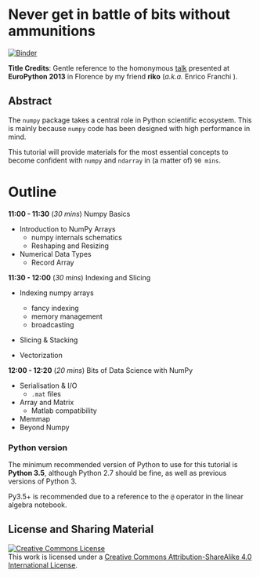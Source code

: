 # Never get in battle of bits without ammunitions

[![Binder](https://mybinder.org/badge_logo.svg)](https://mybinder.org/v2/gh/leriomaggio/numpy-euroscipy/master)

**Title Credits**: Gentle reference to the homonymous [talk](https://pyvideo.org/europython-2013/never-get-in-a-battle-of-bits-without-ammunition.html) presented at 
**EuroPython 2013** in Florence by my friend **riko** (_a.k.a._ Enrico Franchi ).

## Abstract

The `numpy` package takes a central role in Python scientific ecosystem. 
This is mainly because `numpy` code has been designed with
high performance in mind. 

This tutorial will provide materials for the most essential concepts
to become confident with `numpy` and `ndarray` in (a matter of) `90 mins`.

# Outline

**11:00 - 11:30** (_30 mins_) Numpy Basics

- Introduction to NumPy Arrays
    - numpy internals schematics
    - Reshaping and Resizing
- Numerical Data Types
    - Record Array
    
    
**11:30 - 12:00** (_30 mins_) Indexing and Slicing
    
- Indexing numpy arrays
    - fancy indexing
    - memory management
    - broadcasting
    
- Slicing & Stacking
- Vectorization

**12:00 - 12:20** (_20 mins_) Bits of Data Science with NumPy

- Serialisation & I/O
    - `.mat` files
- Array and Matrix
    - Matlab compatibility
- Memmap 
- Beyond Numpy

### Python version

The minimum recommended version of Python to use for this tutorial is **Python 3.5**, although 
Python 2.7 should be fine, as well as previous versions of Python 3. 

Py3.5+ is recommended due to a reference to the `@` operator in the linear algebra notebook.

## License and Sharing Material

<a rel="license" href="http://creativecommons.org/licenses/by-sa/4.0/"><img alt="Creative Commons License" style="border-width:0" src="https://i.creativecommons.org/l/by-sa/4.0/80x15.png" /></a><br />This work is licensed under a <a rel="license" href="http://creativecommons.org/licenses/by-sa/4.0/">Creative Commons Attribution-ShareAlike 4.0 International License</a>.
